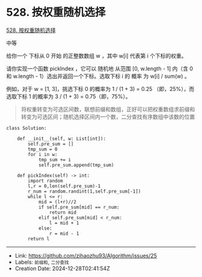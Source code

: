 # 528. 按权重随机选择

[528. 按权重随机选择](https://leetcode.cn/problems/random-pick-with-weight/)

中等

给你一个 下标从 0 开始 的正整数数组 w ，其中 w[i] 代表第 i 个下标的权重。

请你实现一个函数 pickIndex ，它可以 随机地 从范围 [0, w.length - 1] 内（含 0 和 w.length - 1）选出并返回一个下标。选取下标 i 的 概率 为 w[i] / sum(w) 。

例如，对于 w = [1, 3]，挑选下标 0 的概率为 1 / (1 + 3) = 0.25 （即，25%），而选取下标 1 的概率为 3 / (1 + 3) = 0.75（即，75%）。

> 将权重转变为可选区间数，联想前缀和数组，正好可以把权重数组求前缀和转变为可选区间；随机选择区间内一个数，二分查找有序数组中该数的位置

```
class Solution:

    def __init__(self, w: List[int]):
        self.pre_sum = []
        tmp_sum = 0
        for i in w:
            tmp_sum += i
            self.pre_sum.append(tmp_sum)

    def pickIndex(self) -> int:
        import random
        l,r = 0,len(self.pre_sum)-1
        r_num = random.randint(1,self.pre_sum[-1])
        while l <= r:
            mid = (l+r)//2
            if self.pre_sum[mid] == r_num:
                return mid
            elif self.pre_sum[mid] < r_num:
                l = mid + 1
            else:
                r = mid - 1
        return l
```

---

* Link: https://github.com/zihaozhu93/Algorithm/issues/25
* Labels: `前缀和`, `二分查找`
* Creation Date: 2024-12-28T02:41:54Z
